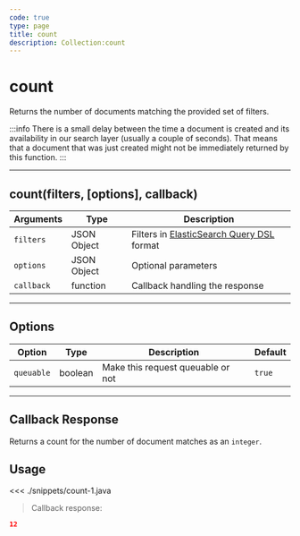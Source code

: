 ```yaml
---
code: true
type: page
title: count
description: Collection:count
---
```


# count

Returns the number of documents matching the provided set of filters.

:::info
There is a small delay between the time a document is created and its availability in our search layer (usually a couple of seconds). That means that a document that was just created might not be immediately returned by this function.
:::

---

## count(filters, [options], callback)

| Arguments  | Type        | Description                                                                                                             |
| ---------- | ----------- | ----------------------------------------------------------------------------------------------------------------------- |
| `filters`  | JSON Object | Filters in [ElasticSearch Query DSL](https://www.elastic.co/guide/en/elasticsearch/reference/5.x/query-dsl.html) format |
| `options`  | JSON Object | Optional parameters                                                                                                     |
| `callback` | function    | Callback handling the response                                                                                          |

---

## Options

| Option     | Type    | Description                       | Default |
| ---------- | ------- | --------------------------------- | ------- |
| `queuable` | boolean | Make this request queuable or not | `true`  |

---

## Callback Response

Returns a count for the number of document matches as an `integer`.

## Usage

<<< ./snippets/count-1.java

> Callback response:

```json
12
```
